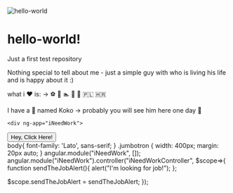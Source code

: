 ![hello-world](https://user-images.githubusercontent.com/87083751/128036298-b70da39c-f438-4c85-a1d8-1c814b272d87.gif)

# hello-world!
Just a first test repository

Nothing special to tell about me - just a simple guy with who is living his life and is happy about it :) 
<p>
what i ❤️ is: -> ⚽ 🎾 🏊 🍷 👯 🇵🇱 🇭🇷 
  <p>
I have a 🐶 named Koko -> probably you will see him here one day 🤠

    <div ng-app="iNeedWork">
  <div class="jumbotron" ng-controller="iNeedWorkController">
    <button ng-click="sendTheJobAlert()"class="btn btn-danger btn-block" type="submit">Hey, Click Here!</button>
  </div>
</div>
body{
  font-family:  'Lato', sans-serif;
}
.jumbotron {
  width: 400px;
  margin: 20px auto;
}
angular.module("iNeedWork", []);
angular.module("iNeedWork").controller("iNeedWorkController",  $scope=>{
  function sendTheJobAlert(){
    alert("I'm looking for job!");
  };

  $scope.sendTheJobAlert = sendTheJobAlert;
});
